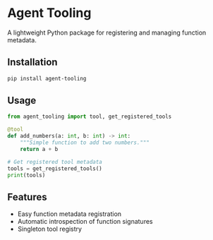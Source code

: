 # Agent Tooling

A lightweight Python package for registering and managing function metadata.

## Installation

```bash
pip install agent-tooling
```

## Usage

```python
from agent_tooling import tool, get_registered_tools

@tool
def add_numbers(a: int, b: int) -> int:
    """Simple function to add two numbers."""
    return a + b

# Get registered tool metadata
tools = get_registered_tools()
print(tools)
```

## Features

- Easy function metadata registration
- Automatic introspection of function signatures
- Singleton tool registry
